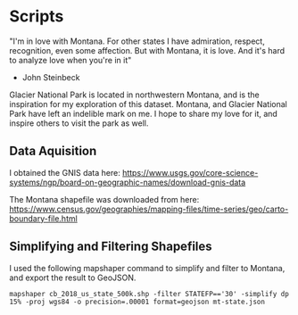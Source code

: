 # Scripts

"I'm in love with Montana. For other states I have admiration, respect, recognition, even some affection. But with Montana, it is love. And it's hard to analyze love when you're in it" 
- John Steinbeck

Glacier National Park is located in northwestern Montana, and is the inspiration for my exploration of this dataset. Montana, and Glacier National Park have left an indelible mark on me. I hope to share my love for it, and inspire others to visit the park as well. 

## Data Aquisition

I obtained the GNIS data here:
https://www.usgs.gov/core-science-systems/ngp/board-on-geographic-names/download-gnis-data 

The Montana shapefile was downloaded from here:
https://www.census.gov/geographies/mapping-files/time-series/geo/carto-boundary-file.html

## Simplifying and Filtering Shapefiles

I used the following mapshaper command to simplify and filter to Montana, and export the result to GeoJSON. 

`mapshaper cb_2018_us_state_500k.shp -filter STATEFP=='30' -simplify dp 15% -proj wgs84 -o precision=.00001 format=geojson mt-state.json`
